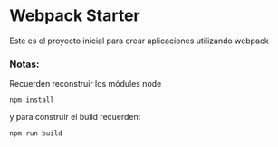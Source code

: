 # Webpack Starter

Este es el proyecto inicial para crear aplicaciones utilizando webpack

### Notas:

Recuerden reconstruir los módules node

```
npm install
```

y para construir el build recuerden:

```
npm run build
```
